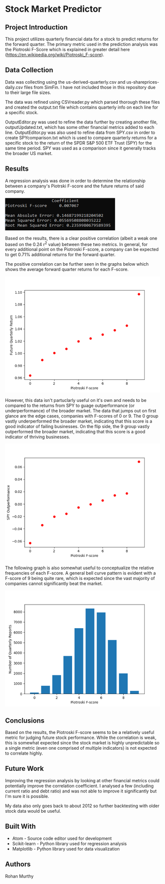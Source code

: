 # Stock Market Predictor
## Project Introduction

This project utilizes quarterly financial data for a stock to predict returns for the forward quarter. The primary metric used in the prediction analysis was the Piotroski F-Score which is explained in greater detail here (https://en.wikipedia.org/wiki/Piotroski_F-score).

## Data Collection

Data was collecting using the us-derived-quarterly.csv and us-shareprices-daily.csv files from SimFin. I have not included those in this repository due to their large file sizes.

The data was refined using CSVreader.py which parsed thorough these files and created the output.txt file which contains quarterly info on each line for a specific stock.

OutputEditor.py was used to refine the data further by creating another file, outputUpdated.txt, which has some other financial metrics added to each line. OutputEditor.py was also used to refine data from SPY.csv in order to create SPYcomparison.txt which is used to compare quarterly returns for a specific stock to the return of the SPDR S&P 500 ETF Trust (SPY) for the same time period. SPY was used as a comparison since it generally tracks the broader US market. 

## Results

A regression analysis was done in order to determine the relationship between a company's Piotrski F-score and the future returns of said company.

![](RegressionResults.PNG)

Based on the results, there is a clear positive correlation (albeit a weak one based on the 0.24 r<sup>2</sup> value) between these two metrics. In general, for every additional point on the Piotroski F-score, a company can be expected to get 0.71% additional returns for the forward quarter.

The positive correlation can be further seen in the graphs below which shows the average forward quarter returns for each F-score.

![](Figure_1.png)

However, this data isn't partuclarly useful on it's own and needs to be compared to the returns from SPY to guage outperformance (or underperformance) of the broader market. The data that jumps out on first glance are the edge cases, companies with F-scores of 0 or 9. The 0 group vastly underperformed the broader market, indicating that this score is a good indicator of failing businesses. On the flip side, the 9 group vastly outperformed the broader market, indicating that this score is a good indicator of thriving businesses.

![](Figure_2.png)

The following graph is also somewhat useful to conceptualize the relative frequencies of each F-score. A general bell curve pattern is evident with a F-score of 9 being quite rare, which is expected since the vast majority of companies cannot significantly beat the market.

![](Figure_3.png)

## Conclusions
Based on the results, the Piotroski F-score seems to be a relatively useful metric for judging future stock performance. While the correlation is weak, this is somewhat expected since the stock market is highly unpredictable so a single metric (even one comprised of multiple indicators) is not expected to correlate highly.

## Future Work
Improving the regression analysis by looking at other financial metrics could potentially improve the correlation coefficient. I analysed a few (including current ratio and debt ratio) and was not able to improve it significantly but I'm sure it is possible.

My data also only goes back to about 2012 so further backtesting with older stock data would be useful.

## Built With
* Atom - Source code editor used for development
* Scikit-learn - Python library used for regression analysis
* Matplotlib - Python library used for data visualization

## Authors
Rohan Murthy  
